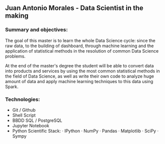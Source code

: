 ## Juan Antonio Morales - Data Scientist in the making

### Summary and objectives:

The goal of this master is to learn the whole Data Science cycle: since the raw data, to the building of dashboard, through machine learning and the application of statistical methods in the resolution of common Data Science problems.<br />

At the end of the master's degree the student will be able to convert data into products and services by using the most common statistical methods in the field of Data Science, as well as write their own code to analyze huge amount of data and apply machine learning techniques to this data using Spark.<br />

### Technologies:
- Git / Github
- Shell Script
- BBDD SQL / PostgreSQL
- Jupyter Notebook
- Python Scientific Stack:
    · IPython
    · NumPy
    · Pandas
    · Matplotlib
    · SciPy
    · Sympy
